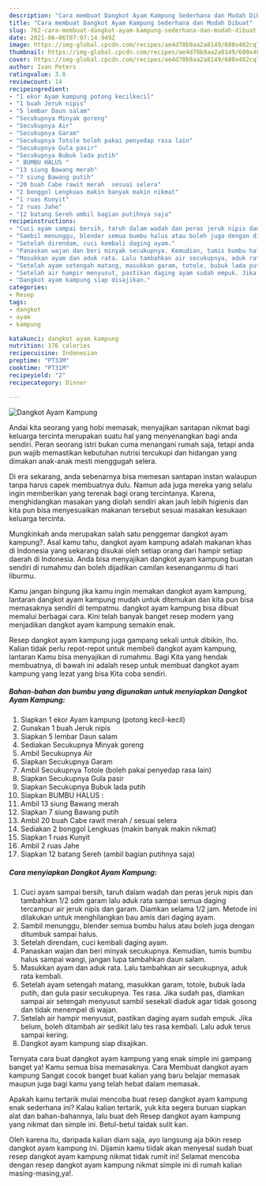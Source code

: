 ```yaml
---
description: "Cara membuat Dangkot Ayam Kampung Sederhana dan Mudah Dibuat"
title: "Cara membuat Dangkot Ayam Kampung Sederhana dan Mudah Dibuat"
slug: 762-cara-membuat-dangkot-ayam-kampung-sederhana-dan-mudah-dibuat
date: 2021-06-06T07:07:14.949Z
image: https://img-global.cpcdn.com/recipes/ae4d78b9aa2a8149/680x482cq70/dangkot-ayam-kampung-foto-resep-utama.jpg
thumbnail: https://img-global.cpcdn.com/recipes/ae4d78b9aa2a8149/680x482cq70/dangkot-ayam-kampung-foto-resep-utama.jpg
cover: https://img-global.cpcdn.com/recipes/ae4d78b9aa2a8149/680x482cq70/dangkot-ayam-kampung-foto-resep-utama.jpg
author: Ivan Peters
ratingvalue: 3.8
reviewcount: 14
recipeingredient:
- "1 ekor Ayam kampung potong kecilkecil"
- "1 buah Jeruk nipis"
- "5 lembar Daun salam"
- "Secukupnya Minyak goreng"
- "Secukupnya Air"
- "Secukupnya Garam"
- "Secukupnya Totole boleh pakai penyedap rasa lain"
- "Secukupnya Gula pasir"
- "Secukupnya Bubuk lada putih"
- " BUMBU HALUS "
- "13 siung Bawang merah"
- "7 siung Bawang putih"
- "20 buah Cabe rawit merah  sesuai selera"
- "2 bonggol Lengkuas makin banyak makin nikmat"
- "1 ruas Kunyit"
- "2 ruas Jahe"
- "12 batang Sereh ambil bagian putihnya saja"
recipeinstructions:
- "Cuci ayam sampai bersih, taruh dalam wadah dan peras jeruk nipis dan tambahkan 1/2 sdm garam lalu aduk rata sampai semua daging tercampur air jeruk nipis dan garam. Diamkan selama 1/2 jam. Metode ini dilakukan untuk menghilangkan bau amis dari daging ayam."
- "Sambil menunggu, blender semua bumbu halus atau boleh juga dengan ditumbuk sampai halus."
- "Setelah direndam, cuci kembali daging ayam."
- "Panaskan wajan dan beri minyak secukupnya. Kemudian, tumis bumbu halus sampai wangi, jangan lupa tambahkan daun salam."
- "Masukkan ayam dan aduk rata. Lalu tambahkan air secukupnya, aduk rata kembali."
- "Setelah ayam setengah matang, masukkan garam, totole, bubuk lada putih, dan gula pasir secukupnya. Tes rasa. Jika sudah pas, diamkan sampai air setengah menyusut sambil sesekali diaduk agar tidak gosong dan tidak menempel di wajan."
- "Setelah air hampir menyusut, pastikan daging ayam sudah empuk. Jika belum, boleh ditambah air sedikit lalu tes rasa kembali. Lalu aduk terus sampai kering."
- "Dangkot ayam kampung siap disajikan."
categories:
- Resep
tags:
- dangkot
- ayam
- kampung

katakunci: dangkot ayam kampung 
nutrition: 176 calories
recipecuisine: Indonesian
preptime: "PT33M"
cooktime: "PT31M"
recipeyield: "2"
recipecategory: Dinner

---
```



![Dangkot Ayam Kampung](https://img-global.cpcdn.com/recipes/ae4d78b9aa2a8149/680x482cq70/dangkot-ayam-kampung-foto-resep-utama.jpg)

Andai kita seorang yang hobi memasak, menyajikan santapan nikmat bagi keluarga tercinta merupakan suatu hal yang menyenangkan bagi anda sendiri. Peran seorang istri bukan cuma menangani rumah saja, tetapi anda pun wajib memastikan kebutuhan nutrisi tercukupi dan hidangan yang dimakan anak-anak mesti menggugah selera.

Di era  sekarang, anda sebenarnya bisa memesan santapan instan walaupun tanpa harus capek membuatnya dulu. Namun ada juga mereka yang selalu ingin memberikan yang terenak bagi orang tercintanya. Karena, menghidangkan masakan yang diolah sendiri akan jauh lebih higienis dan kita pun bisa menyesuaikan makanan tersebut sesuai masakan kesukaan keluarga tercinta. 



Mungkinkah anda merupakan salah satu penggemar dangkot ayam kampung?. Asal kamu tahu, dangkot ayam kampung adalah makanan khas di Indonesia yang sekarang disukai oleh setiap orang dari hampir setiap daerah di Indonesia. Anda bisa menyajikan dangkot ayam kampung buatan sendiri di rumahmu dan boleh dijadikan camilan kesenanganmu di hari liburmu.

Kamu jangan bingung jika kamu ingin memakan dangkot ayam kampung, lantaran dangkot ayam kampung mudah untuk ditemukan dan kita pun bisa memasaknya sendiri di tempatmu. dangkot ayam kampung bisa dibuat memalui berbagai cara. Kini telah banyak banget resep modern yang menjadikan dangkot ayam kampung semakin enak.

Resep dangkot ayam kampung juga gampang sekali untuk dibikin, lho. Kalian tidak perlu repot-repot untuk membeli dangkot ayam kampung, lantaran Kamu bisa menyajikan di rumahmu. Bagi Kita yang hendak membuatnya, di bawah ini adalah resep untuk membuat dangkot ayam kampung yang lezat yang bisa Kita coba sendiri.

<!--inarticleads1-->

##### Bahan-bahan dan bumbu yang digunakan untuk menyiapkan Dangkot Ayam Kampung:

1. Siapkan 1 ekor Ayam kampung (potong kecil-kecil)
1. Gunakan 1 buah Jeruk nipis
1. Siapkan 5 lembar Daun salam
1. Sediakan Secukupnya Minyak goreng
1. Ambil Secukupnya Air
1. Siapkan Secukupnya Garam
1. Ambil Secukupnya Totole (boleh pakai penyedap rasa lain)
1. Siapkan Secukupnya Gula pasir
1. Siapkan Secukupnya Bubuk lada putih
1. Siapkan  BUMBU HALUS :
1. Ambil 13 siung Bawang merah
1. Siapkan 7 siung Bawang putih
1. Ambil 20 buah Cabe rawit merah / sesuai selera
1. Sediakan 2 bonggol Lengkuas (makin banyak makin nikmat)
1. Siapkan 1 ruas Kunyit
1. Ambil 2 ruas Jahe
1. Siapkan 12 batang Sereh (ambil bagian putihnya saja)




<!--inarticleads2-->

##### Cara menyiapkan Dangkot Ayam Kampung:

1. Cuci ayam sampai bersih, taruh dalam wadah dan peras jeruk nipis dan tambahkan 1/2 sdm garam lalu aduk rata sampai semua daging tercampur air jeruk nipis dan garam. Diamkan selama 1/2 jam. Metode ini dilakukan untuk menghilangkan bau amis dari daging ayam.
1. Sambil menunggu, blender semua bumbu halus atau boleh juga dengan ditumbuk sampai halus.
1. Setelah direndam, cuci kembali daging ayam.
1. Panaskan wajan dan beri minyak secukupnya. Kemudian, tumis bumbu halus sampai wangi, jangan lupa tambahkan daun salam.
1. Masukkan ayam dan aduk rata. Lalu tambahkan air secukupnya, aduk rata kembali.
1. Setelah ayam setengah matang, masukkan garam, totole, bubuk lada putih, dan gula pasir secukupnya. Tes rasa. Jika sudah pas, diamkan sampai air setengah menyusut sambil sesekali diaduk agar tidak gosong dan tidak menempel di wajan.
1. Setelah air hampir menyusut, pastikan daging ayam sudah empuk. Jika belum, boleh ditambah air sedikit lalu tes rasa kembali. Lalu aduk terus sampai kering.
1. Dangkot ayam kampung siap disajikan.




Ternyata cara buat dangkot ayam kampung yang enak simple ini gampang banget ya! Kamu semua bisa memasaknya. Cara Membuat dangkot ayam kampung Sangat cocok banget buat kalian yang baru belajar memasak maupun juga bagi kamu yang telah hebat dalam memasak.

Apakah kamu tertarik mulai mencoba buat resep dangkot ayam kampung enak sederhana ini? Kalau kalian tertarik, yuk kita segera buruan siapkan alat dan bahan-bahannya, lalu buat deh Resep dangkot ayam kampung yang nikmat dan simple ini. Betul-betul taidak sulit kan. 

Oleh karena itu, daripada kalian diam saja, ayo langsung aja bikin resep dangkot ayam kampung ini. Dijamin kamu tiidak akan menyesal sudah buat resep dangkot ayam kampung nikmat tidak rumit ini! Selamat mencoba dengan resep dangkot ayam kampung nikmat simple ini di rumah kalian masing-masing,ya!.

